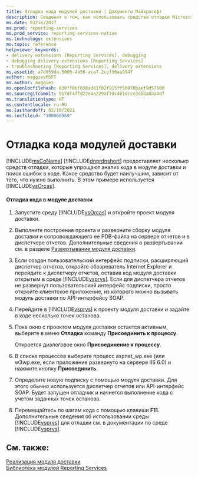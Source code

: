 ```yaml
---
title: Отладка кода модулей доставки | Документы Майкрософт
description: Сведения о том, как использовать средства отладки Microsoft .NET Framework, чтобы анализировать код модуля доставки и находить в нем ошибки.
ms.date: 03/16/2017
ms.prod: reporting-services
ms.prod_service: reporting-services-native
ms.technology: extensions
ms.topic: reference
helpviewer_keywords:
- delivery extensions [Reporting Services], debugging
- debugging delivery extensions [Reporting Services]
- troubleshooting [Reporting Services], delivery extensions
ms.assetid: a7d959da-5005-4a50-aca7-2cef36aa9947
author: maggiesMSFT
ms.author: maggies
ms.openlocfilehash: 830ff0bf030ad81f02f915ff50078baef9d57600
ms.sourcegitcommit: 917df4ffd22e4a229af7dc481dcce3ebba0aa4d7
ms.translationtype: HT
ms.contentlocale: ru-RU
ms.lasthandoff: 02/10/2021
ms.locfileid: "100060969"
---
```

# <a name="debugging-delivery-extension-code"></a>Отладка кода модулей доставки
  [!INCLUDE[msCoName](../../../includes/msconame-md.md)] [!INCLUDE[dnprdnshort](../../../includes/dnprdnshort-md.md)] предоставляет несколько средств отладки, которые упрощают анализ кода в модуле доставки и поиск ошибок в коде. Какое средство будет наилучшим, зависит от того, что нужно выполнить. В этом примере используется [!INCLUDE[vsOrcas](../../../includes/vsorcas-md.md)].  
  
#### <a name="to-debug-your-delivery-extension-code"></a>Отладка кода в модуле доставки  
  
1.  Запустите среду [!INCLUDE[vsOrcas](../../../includes/vsorcas-md.md)] и откройте проект модуля доставки.  
  
2.  Выполните построение проекта и разверните сборку модуля доставки и сопровождающего ее PDB-файла на сервере отчетов и в диспетчере отчетов. Дополнительные сведения о развертывании см. в разделе [Развертывание модуля доставки](../../../reporting-services/extensions/delivery-extension/deploying-a-delivery-extension.md).  
  
3.  Если создан пользовательский интерфейс подписки, расширяющий диспетчер отчетов, откройте обозреватель Internet Explorer и перейдите к диспетчеру отчетов, оставив код модуля доставки открытым в среде [!INCLUDE[vsprvs](../../../includes/vsprvs-md.md)]. Если для диспетчера отчетов не развернут пользовательский интерфейс подписки, просто откройте клиентское приложение, из которого можно вызывать модуль доставки по API-интерфейсу SOAP.  
  
4.  Перейдите в [!INCLUDE[vsprvs](../../../includes/vsprvs-md.md)] к проекту модуля доставки и задайте в коде несколько точек останова.  
  
5.  Пока окно с проектом модуля доставки остается активным, выберите в меню **Отладка** команду **Присоединить к процессу**.  
  
     Откроется диалоговое окно **Присоединение к процессу**.  
  
6.  В списке процессов выберите процесс aspnet_wp.exe (или w3wp.exe, если приложение развернуто на сервере IIS 6.0) и нажмите кнопку **Присоединить**.  
  
7.  Определите новую подписку с помощью модуля доставки. Для этого обычно используется диспетчер отчетов или API-интерфейс SOAP. Будет запущен отладчик и начнется выполнение кода с учетом заданных точек останова.  
  
8.  Перемещайтесь по шагам кода с помощью клавиши **F11**. Дополнительные сведения об использовании среды [!INCLUDE[vsprvs](../../../includes/vsprvs-md.md)] для отладки см. в документации по среде [!INCLUDE[vsprvs](../../../includes/vsprvs-md.md)].  
  
## <a name="see-also"></a>См. также:  
 [Реализация модуля доставки](../../../reporting-services/extensions/delivery-extension/implementing-a-delivery-extension.md)   
 [Библиотека модулей Reporting Services](../../../reporting-services/extensions/reporting-services-extension-library.md)  
  
  
